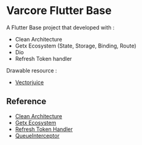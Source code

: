 # Varcore Flutter Base

A Flutter Base project that developed with :
 - Clean Architecture
 - Getx Ecosystem (State, Storage, Binding, Route)
 - Dio
 - Refresh Token handler

Drawable resource : 
- [Vectorjuice](https://www.freepik.com/vectorjuice)

## Reference
- [Clean Architecture](https://resocoder.com/2019/08/27/flutter-tdd-clean-architecture-course-1-explanation-project-structure/)
- [Getx Ecosystem](https://medium.com/flutter-community/the-flutter-getx-ecosystem-state-management-881c7235511d)
- [Refresh Token Handler](https://medium.com/nusanet/flutter-refresh-token-authentication-4c8a58071d75)
- [QueueInterceptor](https://github.com/flutterchina/dio/issues/1308)
